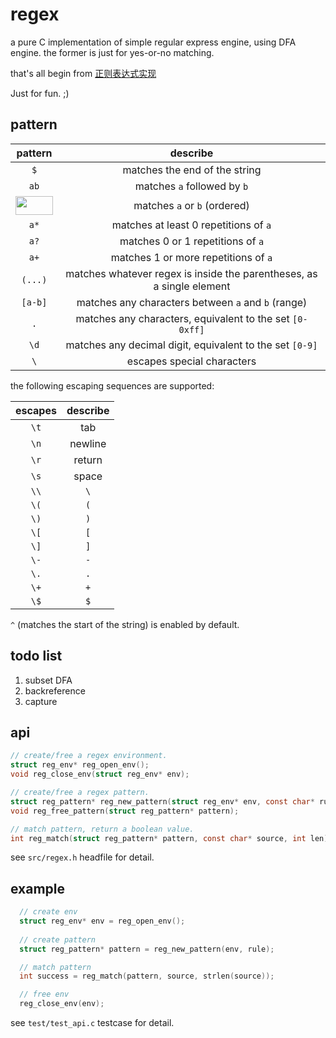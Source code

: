 regex
=====

a pure C implementation of simple regular express engine, using DFA engine.
the former is just for yes-or-no matching.


that's all begin from [正则表达式实现](http://airtrack.me/posts/2013/07/05/%E6%AD%A3%E5%88%99%E8%A1%A8%E8%BE%BE%E5%BC%8F%E5%AE%9E%E7%8E%B0%EF%BC%88%E4%B8%80%EF%BC%89)

Just for fun. ;)

## pattern
| pattern | describe |
|:-------:|:--------:|
|   `$`   | matches the end of the string | 
|  `ab`   | matches `a` followed by `b` |
| <img src="http://i.imgur.com/j2GTlK2.png" height="30" width="60" />   | matches `a` or `b` (ordered) |
|  `a*`   | matches at least 0 repetitions of `a` |
|  `a?`   | matches 0 or 1 repetitions of `a` |
|  `a+`   | matches 1 or more repetitions of `a` |
|  `(...)`  | matches whatever regex is inside the parentheses, as a single element|
|  `[a-b]`| matches any characters between `a` and `b` (range) |
|  `.`    | matches any characters, equivalent to the set `[0-0xff]` |
|   `\d`  | matches any decimal digit, equivalent to the set `[0-9]`|
|  `\`    | escapes special characters|

the following escaping sequences are supported:

| escapes | describe |
|:-------:|:--------:|
|   `\t`  |  tab |
|   `\n`  | newline |
|   `\r`  | return |
|   `\s`  |  space |
|   `\\`  |  `\`   |
|   `\(`  |  `(`   |
|   `\)`  |  `)`   |
| `\[`    |   `[`  |
| `\]`    |   `]`  |
|  `\-`   |   `-`  |
|  `\.`   |   `.`  |
|   `\+`  |   `+`  |
|   `\$`  |   `$`  |

`^` (matches the start of the string) is enabled by default.
 
## todo list

1. subset DFA
2. backreference
3. capture

## api
~~~~.c
// create/free a regex environment.
struct reg_env* reg_open_env();
void reg_close_env(struct reg_env* env);

// create/free a regex pattern.
struct reg_pattern* reg_new_pattern(struct reg_env* env, const char* rule);
void reg_free_pattern(struct reg_pattern* pattern);

// match pattern, return a boolean value.
int reg_match(struct reg_pattern* pattern, const char* source, int len);
~~~~
see `src/regex.h` headfile for detail.


## example
~~~~.c
  // create env
  struct reg_env* env = reg_open_env();
  
  // create pattern
  struct reg_pattern* pattern = reg_new_pattern(env, rule);

  // match pattern
  int success = reg_match(pattern, source, strlen(source));

  // free env
  reg_close_env(env);
~~~~
see `test/test_api.c` testcase for detail.

